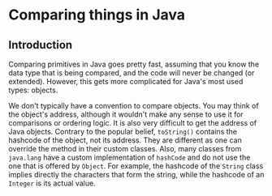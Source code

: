 # Comparing things in Java

## Introduction

Comparing primitives in Java goes pretty fast, assuming that you know the data type that is being compared, and the code will never be changed (or extended). However, this gets more complicated for Java's most used types: objects.

We don't typically have a convention to compare objects. You may think of the object's address, although it wouldn't make any sense to use it for comparisons or ordering logic. It is also very difficult to get the address of Java objects. Contrary to the popular belief, `toString()` contains the hashcode of the object, not its address. They are different as one can override the method in their custom classes. Also, many classes from `java.lang` have a custom implementation of `hashCode` and do not use the one that is offered by `Object`. For example, the hashcode of the `String` class implies directly the characters that form the string, while the hashcode of an `Integer` is its actual value.

